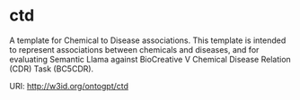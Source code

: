 # ctd

A template for Chemical to Disease associations.
This template is intended to represent associations between chemicals and diseases, and for evaluating Semantic Llama against BioCreative V Chemical Disease Relation (CDR) Task (BC5CDR).

URI: http://w3id.org/ontogpt/ctd


